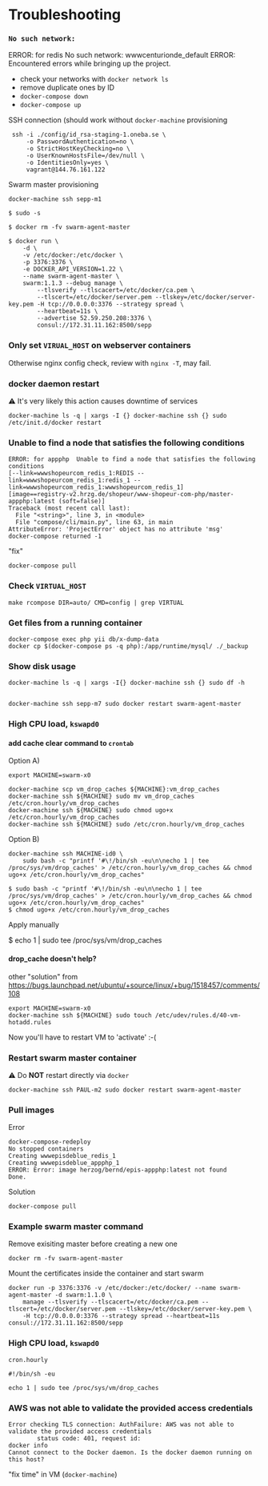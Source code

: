 # Troubleshooting

### `No such network:`

  ERROR: for redis  No such network: wwwcenturionde_default
  ERROR: Encountered errors while bringing up the project.

- check your networks with `docker network ls`
- remove duplicate ones by ID
- `docker-compose down`
- `docker-compose up`


SSH connection (should work without `docker-machine` provisioning

     ssh -i ./config/id_rsa-staging-1.oneba.se \
         -o PasswordAuthentication=no \
         -o StrictHostKeyChecking=no \
         -o UserKnownHostsFile=/dev/null \
         -o IdentitiesOnly=yes \
         vagrant@144.76.161.122

Swarm master provisioning

    docker-machine ssh sepp-m1

    $ sudo -s

    $ docker rm -fv swarm-agent-master

    $ docker run \
        -d \
        -v /etc/docker:/etc/docker \
        -p 3376:3376 \
        -e DOCKER_API_VERSION=1.22 \
        --name swarm-agent-master \
        swarm:1.1.3 --debug manage \
            --tlsverify --tlscacert=/etc/docker/ca.pem \
            --tlscert=/etc/docker/server.pem --tlskey=/etc/docker/server-key.pem -H tcp://0.0.0.0:3376 --strategy spread \
            --heartbeat=11s \
            --advertise 52.59.250.208:3376 \
            consul://172.31.11.162:8500/sepp
    
### Only set `VIRUAL_HOST` on webserver containers

Otherwise nginx config check, review with `nginx -T`, may fail.

    
### docker daemon restart

:warning: It's very likely this action causes downtime of services

    docker-machine ls -q | xargs -I {} docker-machine ssh {} sudo /etc/init.d/docker restart
    
    
### Unable to find a node that satisfies the following conditions
        
    ERROR: for appphp  Unable to find a node that satisfies the following conditions 
    [--link=wwwshopeurcom_redis_1:REDIS --link=wwwshopeurcom_redis_1:redis_1 --link=wwwshopeurcom_redis_1:wwwshopeurcom_redis_1]
    [image==registry-v2.hrzg.de/shopeur/www-shopeur-com-php/master-appphp:latest (soft=false)]
    Traceback (most recent call last):
      File "<string>", line 3, in <module>
      File "compose/cli/main.py", line 63, in main
    AttributeError: 'ProjectError' object has no attribute 'msg'
    docker-compose returned -1

"fix"

    docker-compose pull
    
    
### Check `VIRTUAL_HOST`
    
    make rcompose DIR=auto/ CMD=config | grep VIRTUAL
    
### Get files from a running container
    
    docker-compose exec php yii db/x-dump-data
    docker cp $(docker-compose ps -q php):/app/runtime/mysql/ ./_backup
    
    
### Show disk usage

    docker-machine ls -q | xargs -I{} docker-machine ssh {} sudo df -h
    

    docker-machine ssh sepp-m7 sudo docker restart swarm-agent-master



###  High CPU load, `kswapd0`

#### add cache clear command to `crontab`

Option A)

    export MACHINE=swarm-x0

    docker-machine scp vm_drop_caches ${MACHINE}:vm_drop_caches
    docker-machine ssh ${MACHINE} sudo mv vm_drop_caches /etc/cron.hourly/vm_drop_caches
    docker-machine ssh ${MACHINE} sudo chmod ugo+x /etc/cron.hourly/vm_drop_caches
    docker-machine ssh ${MACHINE} sudo /etc/cron.hourly/vm_drop_caches

Option B)

    docker-machine ssh MACHINE-id0 \
        sudo bash -c "printf '#\!/bin/sh -eu\n\necho 1 | tee /proc/sys/vm/drop_caches' > /etc/cron.hourly/vm_drop_caches && chmod ugo+x /etc/cron.hourly/vm_drop_caches"

    $ sudo bash -c "printf '#\!/bin/sh -eu\n\necho 1 | tee /proc/sys/vm/drop_caches' > /etc/cron.hourly/vm_drop_caches && chmod ugo+x /etc/cron.hourly/vm_drop_caches"
    $ chmod ugo+x /etc/cron.hourly/vm_drop_caches

Apply manually
       
   $ echo 1 | sudo tee /proc/sys/vm/drop_caches

#### drop_cache doesn't help?

other "solution" from https://bugs.launchpad.net/ubuntu/+source/linux/+bug/1518457/comments/108

```
export MACHINE=swarm-x0
docker-machine ssh ${MACHINE} sudo touch /etc/udev/rules.d/40-vm-hotadd.rules
```

Now you'll have to restart VM to 'activate' :-(


### Restart swarm master container

:warning: Do **NOT** restart directly via `docker`

    docker-machine ssh PAUL-m2 sudo docker restart swarm-agent-master

    

### Pull images

Error

    docker-compose-redeploy 
    No stopped containers
    Creating wwwepisdeblue_redis_1
    Creating wwwepisdeblue_appphp_1
    ERROR: Error: image herzog/bernd/epis-appphp:latest not found
    Done.

Solution
    
    docker-compose pull


### Example swarm master command

Remove exisiting master before creating a new one

    docker rm -fv swarm-agent-master

Mount the certificates inside the container and start swarm
    
    docker run -p 3376:3376 -v /etc/docker:/etc/docker/ --name swarm-agent-master -d swarm:1.1.0 \
        manage --tlsverify --tlscacert=/etc/docker/ca.pem --tlscert=/etc/docker/server.pem --tlskey=/etc/docker/server-key.pem \
        -H tcp://0.0.0.0:3376 --strategy spread --heartbeat=11s consul://172.31.11.162:8500/sepp

### High CPU load, `kswapd0`

`cron.hourly`

    #!/bin/sh -eu

    echo 1 | sudo tee /proc/sys/vm/drop_caches

### AWS was not able to validate the provided access credentials 

    Error checking TLS connection: AuthFailure: AWS was not able to validate the provided access credentials
            status code: 401, request id: 
    docker info
    Cannot connect to the Docker daemon. Is the docker daemon running on this host?

"fix time" in VM (`docker-machine`)

